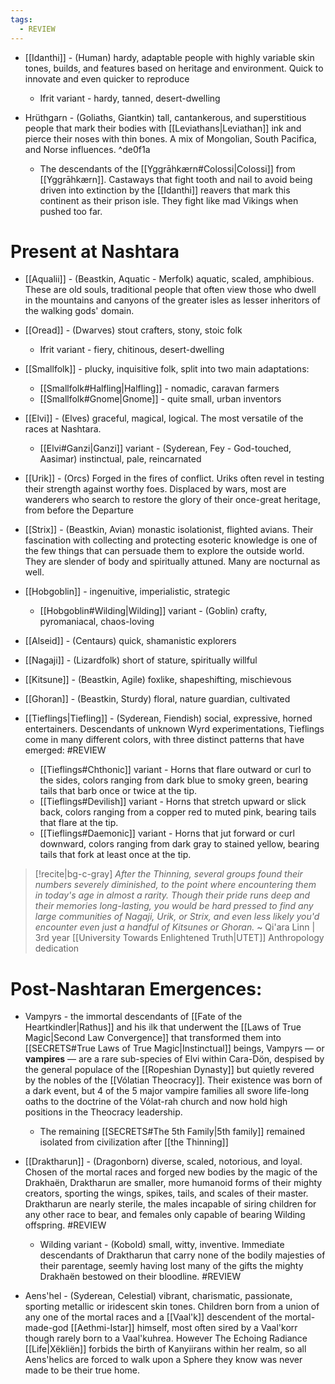 ```yaml
---
tags:
  - REVIEW
---
```

- [[Idanthi]] - (Human) hardy, adaptable people with highly variable skin tones, builds, and features based on heritage and environment. Quick to innovate and even quicker to reproduce
	- Ifrit variant - hardy, tanned, desert-dwelling

- Hrüthgarn - (Goliaths, Giantkin) tall, cantankerous, and superstitious people that mark their bodies with [[Leviathans|Leviathan]] ink and pierce their noses with thin bones. A mix of Mongolian, South Pacifica, and Norse influences. ^de0f1a
	- The descendants of the [[Yggrāhkærn#Colossi|Colossi]] from [[Yggrāhkærn]]. Castaways that fight tooth and nail to avoid being driven into extinction by the [[Idanthi]] reavers that mark this continent as their prison isle. They fight like mad Vikings when pushed too far.

# Present at Nashtara
- [[Aqualii]] - (Beastkin, Aquatic - Merfolk) aquatic, scaled, amphibious. These are old souls, traditional people that often view those who dwell in the mountains and canyons of the greater isles as lesser inheritors of the walking gods' domain.

- [[Oread]] - (Dwarves) stout crafters, stony, stoic folk
	- Ifrit variant - fiery, chitinous, desert-dwelling

- [[Smallfolk]] - plucky, inquisitive folk, split into two main adaptations:
	- [[Smallfolk#Halfling|Halfling]] - nomadic, caravan farmers
	- [[Smallfolk#Gnome|Gnome]] - quite small, urban inventors

- [[Elvi]] - (Elves) graceful, magical, logical. The most versatile of the races at Nashtara.
	- [[Elvi#Ganzi|Ganzi]] variant - (Syderean, Fey - God-touched, Aasimar) instinctual, pale, reincarnated

- [[Urik]] - (Orcs) Forged in the fires of conflict. Uriks often revel in testing their strength against worthy foes. Displaced by wars, most are wanderers who search to restore the glory of their once-great heritage, from before the Departure
 
- [[Strix]] - (Beastkin, Avian) monastic isolationist, flighted avians. Their fascination with collecting and protecting esoteric knowledge is one of the few things that can persuade them to explore the outside world. They are slender of body and spiritually attuned. Many are nocturnal as well.

- [[Hobgoblin]] - ingenuitive, imperialistic, strategic
	- [[Hobgoblin#Wilding|Wilding]] variant - (Goblin) crafty, pyromaniacal, chaos-loving

- [[Alseid]] - (Centaurs) quick, shamanistic explorers

- [[Nagaji]] - (Lizardfolk) short of stature, spiritually willful

- [[Kitsune]] - (Beastkin, Agile) foxlike, shapeshifting, mischievous

- [[Ghoran]] - (Beastkin, Sturdy) floral, nature guardian, cultivated

- [[Tieflings|Tiefling]] - (Syderean, Fiendish) social, expressive, horned entertainers. Descendants of unknown Wyrd experimentations, Tieflings come in many different colors, with three distinct patterns that have emerged: #REVIEW 
	- [[Tieflings#Chthonic]] variant - Horns that flare outward or curl to the sides, colors ranging from dark blue to smoky green, bearing tails that barb once or twice at the tip.
	- [[Tieflings#Devilish]] variant - Horns that stretch upward or slick back, colors ranging from a copper red to muted pink, bearing tails that flare at the tip.
	- [[Tieflings#Daemonic]] variant - Horns that jut forward or curl downward, colors ranging from dark gray to stained yellow, bearing tails that fork at least once at the tip.

> [!recite|bg-c-gray] _After the Thinning, several groups found their numbers severely diminished, to the point where encountering them in today's age in almost a rarity. Though their pride runs deep and their memories long-lasting, you would be hard pressed to find any large communities of Nagaji, Urik, or Strix, and even less likely you'd encounter even just a handful of Kitsunes or Ghoran._
>~ Qi'ara Linn | 3rd year [[University Towards Enlightened Truth|UTET]] Anthropology dedication

# Post-Nashtaran Emergences:
- Vampyrs - the immortal descendants of [[Fate of the Heartkindler|Rathus]] and his ilk that underwent the [[Laws of True Magic|Second Law Convergence]] that transformed them into [[SECRETS#True Laws of True Magic|Instinctual]] beings, Vampyrs — or **vampires** — are a rare sub-species of Elvi within Cara-Dön, despised by the general populace of the [[Ropeshian Dynasty]] but quietly revered by the nobles of the [[Vólatian Theocracy]]. Their existence was born of a dark event, but 4 of the 5 major vampire families all swore life-long oaths to the doctrine of the Vólat-rah church and now hold high positions in the Theocracy leadership.
	- The remaining [[SECRETS#The 5th Family|5th family]] remained isolated from civilization after [[the Thinning]]

- [[Draktharun]] - (Dragonborn) diverse, scaled, notorious, and loyal. Chosen of the mortal races and forged new bodies by the magic of the Drakhaën, Draktharun are smaller, more humanoid forms of their mighty creators, sporting the wings, spikes, tails, and scales of their master. Draktharun are nearly sterile, the males incapable of siring children for any other race to bear, and females only capable of bearing Wilding offspring. #REVIEW 
	- Wilding variant - (Kobold) small, witty, inventive. Immediate descendants of Draktharun that carry none of the bodily majesties of their parentage, seemly having lost many of the gifts the mighty Drakhaën bestowed on their bloodline. #REVIEW 

- Aens'hel - (Syderean, Celestial) vibrant, charismatic, passionate, sporting metallic or iridescent skin tones. Children born from a union of any one of the mortal races and a [[Vaal'k]] descendent of the mortal-made-god [[Aethmi-Istar]] himself, most often sired by a Vaal'korr though rarely born to a Vaal'kuhrea. However The Echoing Radiance [[Life|Xëkliën]] forbids the birth of Kanyiirans within her realm, so all Aens'helics are forced to walk upon a Sphere they know was never made to be their true home.